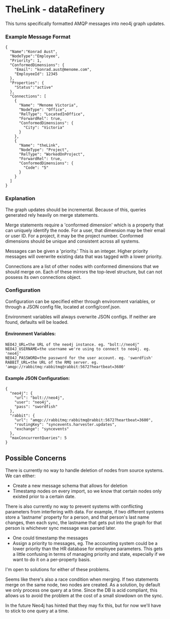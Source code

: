 # TheLink - dataRefinery

This turns specifically formatted AMQP messages into neo4j graph updates.

### Example Message Format
```
{
  "Name":"Konrad Aust",
  "NodeType":"Employee",
  "Priority": 1,
  "ConformedDimensions": {
    "Email": "konrad.aust@menome.com",
    "EmployeeId": 12345
  },
  "Properties": {
    "Status":"active"
  },
  "Connections": [
    {
      "Name": "Menome Victoria",
      "NodeType": "Office",
      "RelType": "LocatedInOffice",
      "ForwardRel": true,
      "ConformedDimensions": {
        "City": "Victoria"
      }
    },
    {
      "Name": "theLink",
      "NodeType": "Project",
      "RelType": "WorkedOnProject",
      "ForwardRel": true,
      "ConformedDimensions": {
        "Code": "5"
      }
    }
  ]
}
```

### Explanation

The graph updates should be incremental. Because of this, queries generated rely heavily on merge statements.

Merge statements require a 'conformed dimension' which is a property that can uniquely identify the node. For a user, that dimension may be their email or user ID. For a project, it may be the project number. Conformed dimensions should be unique and consistent across all systems.

Messages can be given a 'priority.' This is an integer. Higher priority messages will overwrite existing data that was tagged with a lower priority.

Connections are a list of other nodes with conformed dimensions that we should merge on. 
Each of these mirrors the top-level structure, but can not possess its own connections object.

### Configuration

Configuration can be specified either through environment variables, or through a JSON config file, located at config/conf.json.

Environment variables will always overwrite JSON configs. If neither are found, defaults will be loaded.

#### Environment Variables:
```
NEO4J_URL=the URL of the neo4j instance. eg. "bolt://neo4j"
NEO4J_USERNAME=the username we're using to connect to neo4j. eg. 'neo4j'
NEO4J_PASSWORD=the password for the user account. eg. 'swordfish'
RABBIT_URL=the URL of the RMQ server. eg. 'amqp://rabbitmq:rabbitmq@rabbit:5672?heartbeat=3600'
```

#### Example JSON Configuration:
```
{
  "neo4j": {
    "url": "bolt://neo4j",
    "user": "neo4j",
    "pass": "swordfish"
  },
  "rabbit": {
    "url": "amqp://rabbitmq:rabbitmq@rabbit:5672?heartbeat=3600",
    "routingKey": "syncevents.harvester.updates",
    "exchange": "syncevents"
  },
  "maxConcurrentQueries": 5
}
```

## Possible Concerns
There is currently no way to handle deletion of nodes from source systems. We can either:
  * Create a new message schema that allows for deletion
  * Timestamp nodes on every import, so we know that certain nodes only existed prior to a certain date.

There is also currently no way to prevent systems with conflicting parameters from interfering with data. For example, if two different systems store a 'lastname' property for a person, and that person's last name changes, then each sync, the lastname that gets put into the graph for that person is whichever sync message was parsed later.
  * One could timestamp the messages
  * Assign a priority to messages, eg. The accounting system could be a lower priority than the HR database for employee parameters. This gets a little confusing in terms of managing priority and state, especially if we want to do it on a per-property basis.

I'm open to solutions for either of these problems.

Seems like there's also a race condition when merging. If two statements merge on the same node, two nodes are created. As a solution, by default we only process one query at a time. Since the DB is acid compliant, this allows us to avoid the problem at the cost of a small slowdown on the sync.

In the future Neo4j has hinted that they may fix this, but for now we'll have to stick to one query at a time.
